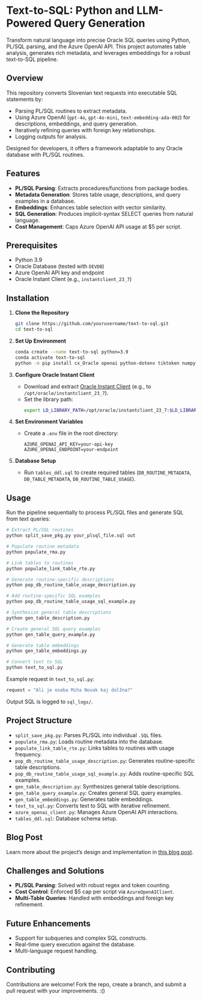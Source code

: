 # Text-to-SQL: Python and LLM-Powered Query Generation

Transform natural language into precise Oracle SQL queries using Python, PL/SQL parsing, and the Azure OpenAI API. This project automates table analysis, generates rich metadata, and leverages embeddings for a robust text-to-SQL pipeline.

## Overview

This repository converts Slovenian text requests into executable SQL statements by:
- Parsing PL/SQL routines to extract metadata.
- Using Azure OpenAI (`gpt-4o`, `gpt-4o-mini`, `text-embedding-ada-002`) for descriptions, embeddings, and query generation.
- Iteratively refining queries with foreign key relationships.
- Logging outputs for analysis.

Designed for developers, it offers a framework adaptable to any Oracle database with PL/SQL routines.

## Features

- **PL/SQL Parsing**: Extracts procedures/functions from package bodies.
- **Metadata Generation**: Stores table usage, descriptions, and query examples in a database.
- **Embeddings**: Enhances table selection with vector similarity.
- **SQL Generation**: Produces implicit-syntax SELECT queries from natural language.
- **Cost Management**: Caps Azure OpenAI API usage at $5 per script.

## Prerequisites

- Python 3.9
- Oracle Database (tested with `DEVDB`)
- Azure OpenAI API key and endpoint
- Oracle Instant Client (e.g., `instantclient_23_7`)

## Installation

1. **Clone the Repository**
   ```bash
   git clone https://github.com/yourusername/text-to-sql.git
   cd text-to-sql
   ```

2. **Set Up Environment**
   ```bash
   conda create --name text-to-sql python=3.9
   conda activate text-to-sql
   python -m pip install cx_Oracle openai python-dotenv tiktoken numpy scipy
   ```

3. **Configure Oracle Instant Client**
   - Download and extract [Oracle Instant Client](https://www.oracle.com/database/technologies/instant-client.html) (e.g., to `/opt/oracle/instantclient_23_7`).
   - Set the library path:
     ```bash
     export LD_LIBRARY_PATH=/opt/oracle/instantclient_23_7:$LD_LIBRARY_PATH
     ```

4. **Set Environment Variables**
   - Create a `.env` file in the root directory:
     ```
     AZURE_OPENAI_API_KEY=your-api-key
     AZURE_OPENAI_ENDPOINT=your-endpoint
     ```

5. **Database Setup**
   - Run `tables_ddl.sql` to create required tables (`DB_ROUTINE_METADATA`, `DB_TABLE_METADATA`, `DB_ROUTINE_TABLE_USAGE`).

## Usage

Run the pipeline sequentially to process PL/SQL files and generate SQL from text queries:

```bash
# Extract PL/SQL routines
python split_save_pkg.py your_plsql_file.sql out

# Populate routine metadata
python populate_rma.py

# Link tables to routines
python populate_link_table_rte.py

# Generate routine-specific descriptions
python pop_db_routine_table_usage_description.py

# Add routine-specific SQL examples
python pop_db_routine_table_usage_sql_example.py

# Synthesize general table descriptions
python gen_table_description.py

# Create general SQL query examples
python gen_table_query_example.py

# Generate table embeddings
python gen_table_embeddings.py

# Convert text to SQL
python text_to_sql.py
```

Example request in `text_to_sql.py`:
```python
request = "Ali je oseba Miha Novak kaj dolžna?"
```

Output SQL is logged to `sql_logs/`.

## Project Structure

- `split_save_pkg.py`: Parses PL/SQL into individual `.SQL` files.
- `populate_rma.py`: Loads routine metadata into the database.
- `populate_link_table_rte.py`: Links tables to routines with usage frequency.
- `pop_db_routine_table_usage_description.py`: Generates routine-specific table descriptions.
- `pop_db_routine_table_usage_sql_example.py`: Adds routine-specific SQL examples.
- `gen_table_description.py`: Synthesizes general table descriptions.
- `gen_table_query_example.py`: Creates general SQL query examples.
- `gen_table_embeddings.py`: Generates table embeddings.
- `text_to_sql.py`: Converts text to SQL with iterative refinement.
- `azure_openai_client.py`: Manages Azure OpenAI API interactions.
- `tables_ddl.sql`: Database schema setup.

## Blog Post

Learn more about the project’s design and implementation in [this blog post](https://nukitaokamu.github.io/blog/posts/2025-03-21-turning-text-into-sql.html).

## Challenges and Solutions

- **PL/SQL Parsing**: Solved with robust regex and token counting.
- **Cost Control**: Enforced $5 cap per script via `AzureOpenAIClient`.
- **Multi-Table Queries**: Handled with embeddings and foreign key refinement.

## Future Enhancements

- Support for subqueries and complex SQL constructs.
- Real-time query execution against the database.
- Multi-language request handling.

## Contributing

Contributions are welcome! Fork the repo, create a branch, and submit a pull request with your improvements. :()
